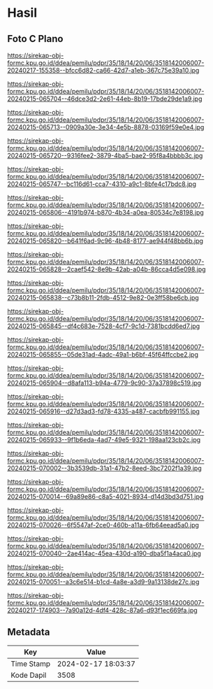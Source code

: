 # Hasil

## Foto C Plano

https://sirekap-obj-formc.kpu.go.id/ddea/pemilu/pdpr/35/18/14/20/06/3518142006007-20240217-155358--bfcc6d82-ca66-42d7-a1eb-367c75e39a10.jpg

https://sirekap-obj-formc.kpu.go.id/ddea/pemilu/pdpr/35/18/14/20/06/3518142006007-20240215-065704--46dce3d2-2e61-44eb-8b19-17bde29de1a9.jpg

https://sirekap-obj-formc.kpu.go.id/ddea/pemilu/pdpr/35/18/14/20/06/3518142006007-20240215-065713--0909a30e-3e34-4e5b-8878-03169f59e0e4.jpg

https://sirekap-obj-formc.kpu.go.id/ddea/pemilu/pdpr/35/18/14/20/06/3518142006007-20240215-065720--9316fee2-3879-4ba5-bae2-95f8a4bbbb3c.jpg

https://sirekap-obj-formc.kpu.go.id/ddea/pemilu/pdpr/35/18/14/20/06/3518142006007-20240215-065747--bc116d61-cca7-4310-a9c1-8bfe4c17bdc8.jpg

https://sirekap-obj-formc.kpu.go.id/ddea/pemilu/pdpr/35/18/14/20/06/3518142006007-20240215-065806--4191b974-b870-4b34-a0ea-80534c7e8198.jpg

https://sirekap-obj-formc.kpu.go.id/ddea/pemilu/pdpr/35/18/14/20/06/3518142006007-20240215-065820--b641f6ad-9c96-4b48-8177-ae944f48bb6b.jpg

https://sirekap-obj-formc.kpu.go.id/ddea/pemilu/pdpr/35/18/14/20/06/3518142006007-20240215-065828--2caef542-8e9b-42ab-a04b-86cca4d5e098.jpg

https://sirekap-obj-formc.kpu.go.id/ddea/pemilu/pdpr/35/18/14/20/06/3518142006007-20240215-065838--c73b8b11-2fdb-4512-9e82-0e3ff58be6cb.jpg

https://sirekap-obj-formc.kpu.go.id/ddea/pemilu/pdpr/35/18/14/20/06/3518142006007-20240215-065845--df4c683e-7528-4cf7-9c1d-7381bcdd6ed7.jpg

https://sirekap-obj-formc.kpu.go.id/ddea/pemilu/pdpr/35/18/14/20/06/3518142006007-20240215-065855--05de31ad-4adc-49a1-b6bf-45f64ffccbe2.jpg

https://sirekap-obj-formc.kpu.go.id/ddea/pemilu/pdpr/35/18/14/20/06/3518142006007-20240215-065904--d8afa113-b94a-4779-9c90-37a37898c519.jpg

https://sirekap-obj-formc.kpu.go.id/ddea/pemilu/pdpr/35/18/14/20/06/3518142006007-20240215-065916--d27d3ad3-fd78-4335-a487-cacbfb991155.jpg

https://sirekap-obj-formc.kpu.go.id/ddea/pemilu/pdpr/35/18/14/20/06/3518142006007-20240215-065933--9f1b6eda-4ad7-49e5-9321-198aa123cb2c.jpg

https://sirekap-obj-formc.kpu.go.id/ddea/pemilu/pdpr/35/18/14/20/06/3518142006007-20240215-070002--3b3539db-31a1-47b2-8eed-3bc7202f1a39.jpg

https://sirekap-obj-formc.kpu.go.id/ddea/pemilu/pdpr/35/18/14/20/06/3518142006007-20240215-070014--69a89e86-c8a5-4021-8934-d14d3bd3d751.jpg

https://sirekap-obj-formc.kpu.go.id/ddea/pemilu/pdpr/35/18/14/20/06/3518142006007-20240215-070026--6f5547af-2ce0-460b-a11a-6fb64eead5a0.jpg

https://sirekap-obj-formc.kpu.go.id/ddea/pemilu/pdpr/35/18/14/20/06/3518142006007-20240215-070040--2ae414ac-45ea-430d-a190-dba5f1a4aca0.jpg

https://sirekap-obj-formc.kpu.go.id/ddea/pemilu/pdpr/35/18/14/20/06/3518142006007-20240215-070051--a3c6e514-b1cd-4a8e-a3d9-9a13138de27c.jpg

https://sirekap-obj-formc.kpu.go.id/ddea/pemilu/pdpr/35/18/14/20/06/3518142006007-20240217-174903--7a90a12d-4df4-428c-87a6-d93f1ec669fa.jpg


## Metadata

| Key        | Value               |
| ---------- | ------------------- |
| Time Stamp | 2024-02-17 18:03:37 |
| Kode Dapil | 3508                |



